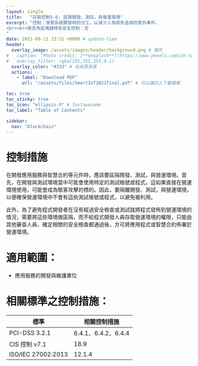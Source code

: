 ```yaml
---
layout: single
title:   "存取控制5-6: 區隔開發、測試，與營運環境"
excerpt: "控制：落實系統開發時的分工，以減少人為疏失造成的意外事件。
<br><br>是否為區塊鏈特有安全控制：否
" 
date: 2021-09-11 13:31 +0800 # update-time
header:
  overlay_image: /assets/images/header/background.png # 圖片
#   caption: "Photo credit: [**Unsplash**](https://www.pexels.com/zh-tw/search/earth/)" # 可以表示圖片來源
#   overlay_filter: rgba(255,255,255,0.1)
  overlay_color: "#333" # 在純黑背景
  actions:
    - label: "Download PDF"
      url: "/assets/files/SmartIoT2021final.pdf" # 可以讓別人下載檔案

toc: true
toc_sticky: true
toc_icon: "ellipsis-h" # fontawesome
toc_label: "Table of Contents"

sidebar:
  nav: "blockchain"
---
```



# 控制措施
在開發應用服務與智慧合約等元件時，應該要區隔開發、測試，與營運環境。首先，在開發與測試環境當中可能會使用特定的測試帳號或程式，這如果直接在營運環境使用，可能會成為駭客攻擊的標的。因此，要隔離開發、測試，與營運環境，以便確保營運環境中不會有這些測試帳號或程式，以避免被利用。

此外，為了避免程式開發者在沒有經過安全檢查或測試就將程式發佈到營運環境的情況，需要將這些環境做區隔，而不給程式開發人員存取營運環境的權限，只能由其他審查人員，確定相關的安全檢查都通過後，方可將應用程式或智慧合約佈署於營運環境。

# 適用範圍：
- 應用服務的開發與維護單位



# 相關標準之控制措施：

|        標準        |  相關控制措施   |
| ---------------- | ------------- |
|      PCI-DSS 3.2.1      | 6.4.1、6.4.2、6.4.4 |
|   CIS 控制 v7.1    | 18.9 |
| ISO/IEC 27002:2013 | 12.1.4 |


